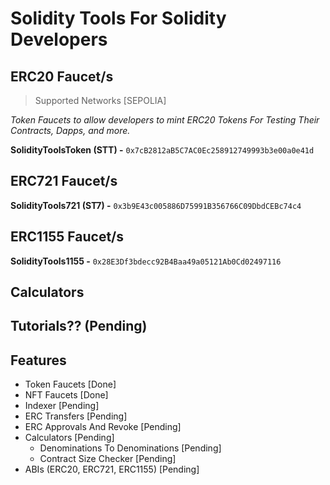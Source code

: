 # Solidity Tools For Solidity Developers

## ERC20 Faucet/s

> Supported Networks [SEPOLIA]

*Token Faucets to allow developers to mint ERC20 Tokens For Testing Their Contracts, Dapps, and more.*

**SolidityToolsToken (STT) -** `0x7cB2812aB5C7AC0Ec258912749993b3e00a0e41d`

## ERC721 Faucet/s

**SolidityTools721 (ST7) -** `0x3b9E43c005886D75991B356766C09DbdCEBc74c4`

## ERC1155 Faucet/s

**SolidityTools1155 -** `0x28E3Df3bdecc92B4Baa49a05121Ab0Cd02497116`

## Calculators

## Tutorials?? (Pending)

## Features

- Token Faucets [Done]
- NFT Faucets [Done]
- Indexer [Pending]
- ERC Transfers [Pending]
- ERC Approvals And Revoke [Pending]
- Calculators [Pending]
  - Denominations To Denominations [Pending]
  - Contract Size Checker [Pending]
- ABIs (ERC20, ERC721, ERC1155) [Pending]
